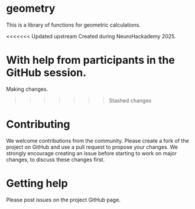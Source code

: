 # geometry

This is a library of functions for geometric calculations.

<<<<<<< Updated upstream
Created during NeuroHackademy 2025.

With help from participants in the GitHub session.
=======
Making changes.
>>>>>>> Stashed changes

# Contributing

We welcome contributions from the community. Please create a fork of the
project on GitHub and use a pull request to propose your changes. We strongly encourage creating
an issue before starting to work on major changes, to discuss these changes first.

# Getting help

Please post issues on the project GitHub page.